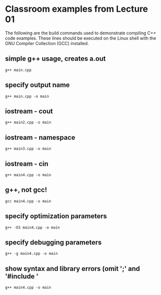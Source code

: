 # Classroom examples from Lecture 01

The following are the build commands used to demonstrate compiling C++ code examples.  These lines should be executed on the Linux shell with the GNU Compiler Collection (GCC) installed.

## simple g++ usage, creates a.out
`g++ main.cpp`

## specify output name
`g++ main.cpp -o main`

## iostream - cout
`g++ main2.cpp -o main`

## iostream - namespace
`g++ main3.cpp -o main`

## iostream - cin
`g++ main4.cpp -o main`

## g++, not gcc!
`gcc main4.cpp -o main`

## specify optimization parameters
`g++ -O3 main4.cpp -o main`

## specify debugging parameters
`g++ -g main4.cpp -o main`

## show syntax and library errors (omit ';' and '#include <iostream>'
`g++ main4.cpp -o main`
